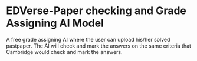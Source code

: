 # EDVerse-Paper checking and Grade Assigning AI Model
A free grade assigning AI where the user can upload his/her solved pastpaper. The AI will check and mark the answers on the same criteria that Cambridge would check and mark the answers.
